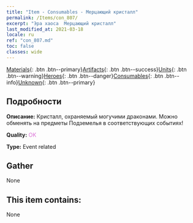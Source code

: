 ```yaml
---
title: "Item - Consumables - Мерцающий кристалл"
permalink: /Items/con_807/
excerpt: "Эра хаоса  Мерцающий кристалл"
last_modified_at: 2021-03-18
locale: ru
ref: "con_807.md"
toc: false
classes: wide
---
```

 [Materials](/ru/Items/){: .btn .btn--primary}[Artifacts](/ru/Items/Artifacts/){: .btn .btn--success}[Units](/ru/Items/Units/){: .btn .btn--warning}[Heroes](/ru/Items/Heroes/){: .btn .btn--danger}[Consumables](/ru/Items/Consumables/){: .btn .btn--info}[Unknown](/ru/Items/Unknown/){: .btn .btn--primary}

## Подробности
 **Описание:** Кристалл, охраняемый могучими драконами. Можно обменять на предметы Подземелья в соответствующих событиях!

 **Quality:** <span style="color: #DA70D6">OK</span>

 **Type:** Event related

## Gather

  None

## This item contains:

  None

